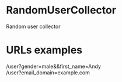 # RandomUserCollector
Random user collector

# URLs examples
/user?gender=male&&first_name=Andy \
/user?email_domain=example.com